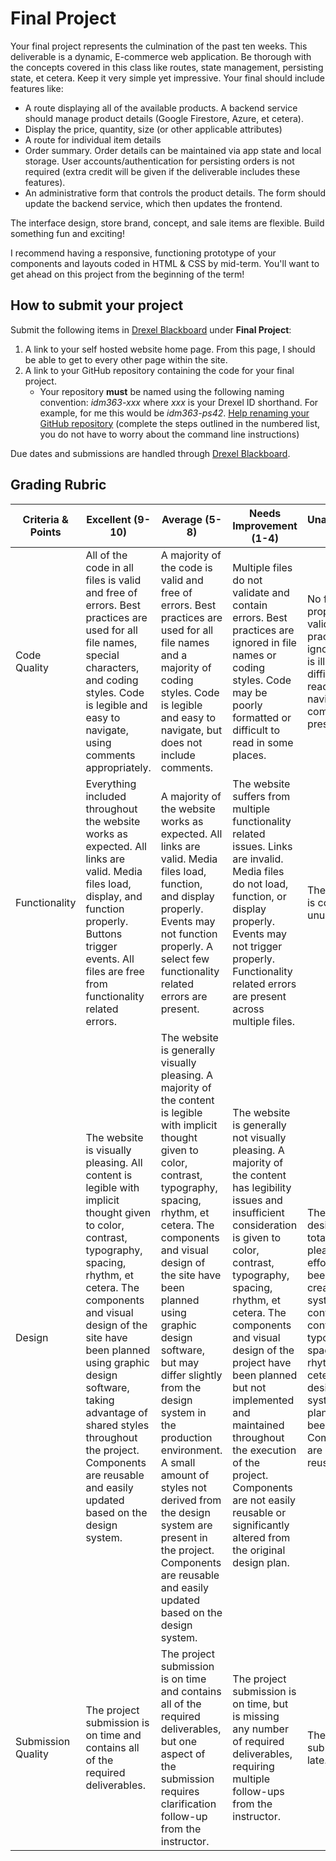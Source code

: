 # Final Project

Your final project represents the culmination of the past ten weeks. This deliverable is a dynamic, E-commerce web application. Be thorough with the concepts covered in this class like routes, state management, persisting state, et cetera. Keep it very simple yet impressive. Your final should include features like:

- A route displaying all of the available products. A backend service should manage product details (Google Firestore, Azure, et cetera).
- Display the price, quantity, size (or other applicable attributes)
- A route for individual item details
- Order summary. Order details can be maintained via app state and local storage. User accounts/authentication for persisting orders is not required (extra credit will be given if the deliverable includes these features).
- An administrative form that controls the product details. The form should update the backend service, which then updates the frontend.

The interface design, store brand, concept, and sale items are flexible. Build something fun and exciting!

I recommend having a responsive, functioning prototype of your components and layouts coded in HTML & CSS by mid-term. You'll want to get ahead on this project from the beginning of the term!

## How to submit your project

Submit the following items in [Drexel Blackboard](https://learn.dcollege.net/) under **Final Project**:

1. A link to your self hosted website home page. From this page, I should be able to get to every other page within the site.
1. A link to your GitHub repository containing the code for your final project.
   - Your repository **must** be named using the following naming convention: _idm363-xxx_ where _xxx_ is your Drexel ID shorthand. For example, for me this would be _idm363-ps42_. [Help renaming your GitHub repository](https://docs.github.com/en/free-pro-team@latest/github/administering-a-repository/renaming-a-repository) (complete the steps outlined in the numbered list, you do not have to worry about the command line instructions)

Due dates and submissions are handled through [Drexel Blackboard](https://learn.dcollege.net/).

## Grading Rubric

| Criteria & Points | Excellent (9-10) | Average (5-8) | Needs Improvement (1-4) | Unacceptable (0) |
| --------- | --------- | --------- | --------- | --------- |
| Code Quality | All of the code in all files is valid and free of errors. Best practices are used for all file names, special characters, and coding styles. Code is legible and easy to navigate, using comments appropriately. | A majority of the code is valid and free of errors. Best practices are used for all file names and a majority of coding styles. Code is legible and easy to navigate, but does not include comments. | Multiple files do not validate and contain errors. Best practices are ignored in file names or coding styles. Code may be poorly formatted or difficult to read in some places. | No files properly validate. Best practices are ignored. Code is illegible and difficult to read and navigate. No comments are present. |
| Functionality | Everything included throughout the website works as expected. All links are valid. Media files load, display, and function properly. Buttons trigger events. All files are free from functionality related errors. | A majority of the website works as expected. All links are valid. Media files load, function, and display properly. Events may not function properly. A select few functionality related errors are present.  | The website suffers from multiple functionality related issues. Links are invalid. Media files do not load, function, or display properly. Events may not trigger properly. Functionality related errors are present across multiple files. | The website is completely unusable. |
| Design | The website is visually pleasing. All content is legible with implicit thought given to color, contrast, typography, spacing, rhythm, et cetera. The components and visual design of the site have been planned using graphic design software, taking advantage of shared styles throughout the project. Components are reusable and easily updated based on the design system. | The website is generally visually pleasing. A majority of the content is legible with implicit thought given to color, contrast, typography, spacing, rhythm, et cetera. The components and visual design of the site have been planned using graphic design software, but may differ slightly from the design system in the production environment. A small amount of styles not derived from the design system are present in the project. Components are reusable and easily updated based on the design system.| The website is generally not visually pleasing. A majority of the content has legibility issues and insufficient consideration is given to color, contrast, typography, spacing, rhythm, et cetera. The components and visual design of the project have been planned but not implemented and maintained throughout the execution of the project. Components are not easily reusable or significantly altered from the original design plan. | The website design is totally not pleasing. No effort has been made to create a system to control color, contrast, typography, spacing, rhythm, et cetera. No design system planning has been made. Components are not reusable. |
| Submission Quality | The project submission is on time and contains all of the required deliverables. | The project submission is on time and contains all of the required deliverables, but one aspect of the submission requires clarification follow-up from the instructor. | The project submission is on time, but is missing any number of required deliverables, requiring multiple follow-ups from the instructor. | The project submission is late. |
